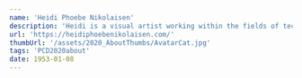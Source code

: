 ```yaml
---
name: 'Heidi Phoebe Nikolaisen' 
description: 'Heidi is a visual artist working within the fields of technology, new materialism and language. In her research-based practice Heidi is occupied with thinking about technologies as epistemological cultural phenomena as well as working with notions of object-hood and formal aesthetics of computation. Heidi is co-founder of the artist-run exhibition space for contemporary art Organon in Odense, DK'
url: 'https://heidiphoebenikolaisen.com/'
thumbUrl: '/assets/2020_AboutThumbs/AvatarCat.jpg'
tags: 'PCD2020about'
date: 1953-01-08
---
```

